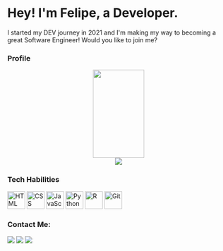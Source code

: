 # Hey! I'm Felipe, a Developer.
I started my DEV journey in 2021 and I'm making my way to becoming a great Software Engineer! Would you like to join me? 
  
### Profile

<div align="center">
<a href="https://github.com/lipecayres">
<img height="200em" width="48%" src="https://github-readme-stats.vercel.app/api?username=lipecayres&show_icons=true&theme=github_dark&include_all_commits=true&count_private=true">
 </div>

<div align='center'>
  <a href="https://git.io/streak-stats"><img src="https://streak-stats.demolab.com?user=lipecayres&theme=react"/></a>
</div>

### Tech Habilities
    
<img alt="HTML" width=40 height=40 src="https://cdn.jsdelivr.net/gh/devicons/devicon/icons/html5/html5-original-wordmark.svg" /> <img alt="CSS" width=40 height=40 src="https://cdn.jsdelivr.net/gh/devicons/devicon/icons/css3/css3-original-wordmark.svg" /> <img alt="JavaScript" width=40 height=40 src="https://cdn.jsdelivr.net/gh/devicons/devicon/icons/javascript/javascript-original.svg" /> <img alt="Python" width=40 height=40 src="https://cdn.jsdelivr.net/gh/devicons/devicon/icons/python/python-original-wordmark.svg" /> <img alt="R" width=40 height=40 src="https://cdn.jsdelivr.net/gh/devicons/devicon/icons/r/r-original.svg" /> <img alt="Git" width=40 height=40 src="https://cdn.jsdelivr.net/gh/devicons/devicon/icons/git/git-original-wordmark.svg" />
          
### Contact Me: 
    
<a href="mailto:felipescayres@gmail.com"><img src="https://img.shields.io/badge/Gmail-D14836?style=for-the-badge&logo=gmail&logoColor=white" target="_blank"></a> <a href="https://www.linkedin.com/in/felipecayres" target="_blank"><img src="https://img.shields.io/badge/-LinkedIn-%230077B5?style=for-the-badge&logo=linkedin&logoColor=white" target="_blank"></a> <a href="https://instagram.com/lipecayres" target="_blank"><img src="https://img.shields.io/badge/-Instagram-%23E4405F?style=for-the-badge&logo=instagram&logoColor=white" target="_blank"></a>
    
